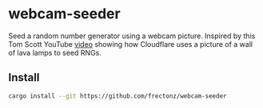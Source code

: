 # webcam-seeder

Seed a random number generator using a webcam picture. Inspired by this Tom Scott YouTube [video](https://www.youtube.com/watch?v=1cUUfMeOijg) showing how Cloudflare uses a picture of a wall of lava lamps to seed RNGs.

## Install

```sh
cargo install --git https://github.com/frectonz/webcam-seeder
```
